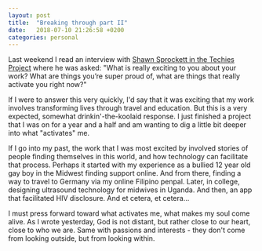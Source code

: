 ```yaml
---
layout: post
title:  "Breaking through part II"
date:   2018-07-10 21:26:58 +0200
categories: personal
---
```


<!-- ![Building a fence](/assets/images/fenceBlogPost.jpg){: .after-title }
<br/><br/> -->

Last weekend I read an interview with [Shawn Sprockett in the Techies Project](https://techiesproject.com/shawn-sprockett/) where he was asked: "What is really exciting to you about your work? What are things you’re super proud of, what are things that really activate you right now?"

If I were to answer this very quickly, I'd say that it was exciting that my work involves transforming lives through travel and education. But this is a very expected, somewhat drinkin'-the-koolaid response. I just finished a project that I was on for a year and a half and am wanting to dig a little bit deeper into what "activates" me.

If I go into my past, the work that I was most excited by involved stories of people finding themselves in this world, and how technology can facilitate that process. Perhaps it started with my experience as a bullied 12 year old gay boy in the Midwest finding support online. And from there, finding a way to travel to Germany via my online Filipino penpal. Later, in college, designing ultrasound technology for midwives in Uganda. And then, an app that facilitated HIV disclosure. And et cetera, et cetera...

I must press forward toward what activates me, what makes my soul come alive. As I wrote yesterday, God is not distant, but rather close to our heart, close to who we are. Same with passions and interests - they don't come from looking outside, but from looking within.